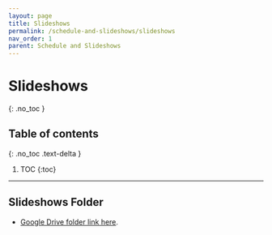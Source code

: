 ```yaml
---
layout: page
title: Slideshows
permalink: /schedule-and-slideshows/slideshows
nav_order: 1
parent: Schedule and Slideshows
---
```


# Slideshows
{: .no_toc }

## Table of contents
{: .no_toc .text-delta }

1. TOC
{:toc}

***

## Slideshows Folder

* [Google Drive folder link here](https://drive.google.com/drive/folders/1n_kRD7MBnBIDoCAQN11QpwMWyTkREUWQ?usp=drive_link).